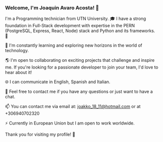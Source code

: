 ### Welcome, I'm Joaquin Avaro Acosta! 👋

I'm a Programming technician from  UTN University. 🎓 I have a strong foundation in Full-Stack development with expertise in the PERN (PostgreSQL, Express, React, Node) stack and Python and its frameworks. 🚀

🌱 I'm constantly learning and exploring new horizons in the world of technology.

🌎 I'm open to collaborating on exciting projects that challenge and inspire me. If you're looking for a passionate developer to join your team, I'd love to hear about it!

🌐 I can communicate in English, Spanish and Italian.

💬 Feel free to contact me if you have any questions or just want to have a chat.

📫 You can contact me via email at: joakko_18_11@hotmail.com or at +306940702320

⚡  Currently in European Union but I am open to work worldwide.

Thank you for visiting my profile! 🌟
